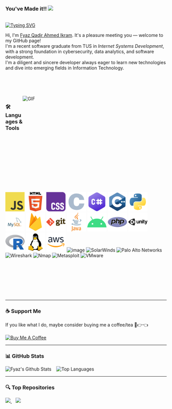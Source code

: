 ### You've Made it!! <img src="https://media.giphy.com/media/hvRJCLFzcasrR4ia7z/giphy.gif" width="25px">
<br />
<a href="https://git.io/typing-svg"><img src="https://readme-typing-svg.demolab.com?font=Google+Sans+Code&pause=1000&color=F7F7F7&background=FFFFFF00&width=435&lines=Welcome+to+my+Github+Page!;My+Name+is+Fyaz+Ikram+;I+love+to+Code+%3C%2F%3E+....;Develop+%F0%9F%91%A8%F0%9F%8F%BB%E2%80%8D%F0%9F%92%BB+......;Teach+%F0%9F%93%9D+........;And+Inspire+new+ideas+%F0%9F%92%A1;I'm+very+passionate+about%3A;Cybersecurity+%E2%9A%A0%EF%B8%8E;DevSecOPS+%F0%9F%9B%A0%EF%B8%8F;Automation+%F0%9F%9A%80;Aviation+%E2%9C%88%EF%B8%8F" alt="Typing SVG" /></a>

Hi, I'm [Fyaz Qadir Ahmed Ikram](https://fqain.github.io). It's a pleasure meeting you — welcome to my GitHub page!  
I'm a recent software graduate from TUS in *Internet Systems Development*, with a strong foundation in cybersecurity, data analytics, and software development.  
I'm a diligent and sincere developer always eager to learn new technologies and dive into emerging fields in Information Technology.

<br /><br />

<br />

<img align="right" alt="GIF" src="https://github.com/abhisheknaiidu/abhisheknaiidu/blob/master/code.gif?raw=true" width="450" height="300" />

### 🛠️ Languages & Tools  

<p align="left">
  <!-- Programming/Dev stack (unchanged) -->
  <img height="60" src="https://raw.githubusercontent.com/github/explore/main/topics/javascript/javascript.png" alt="JavaScript" />
  <img height="60" src="https://raw.githubusercontent.com/github/explore/main/topics/html/html.png" alt="HTML" />
  <img height="60" src="https://raw.githubusercontent.com/github/explore/main/topics/css/css.png" alt="CSS" />
  <img height="60" src="https://raw.githubusercontent.com/github/explore/main/topics/c/c.png" alt="C" />
  <img height="60" src="https://raw.githubusercontent.com/github/explore/main/topics/csharp/csharp.png" alt="C#" />
  <img height="60" src="https://raw.githubusercontent.com/github/explore/main/topics/cpp/cpp.png" alt="C++" />
  <img height="60" src="https://raw.githubusercontent.com/github/explore/main/topics/python/python.png" alt="Python" />
  <img height="60" src="https://raw.githubusercontent.com/github/explore/main/topics/mysql/mysql.png" alt="MySQL" />
  <img height="60" src="https://raw.githubusercontent.com/github/explore/main/topics/firebase/firebase.png" alt="Firebase" />
  <img height="60" src="https://raw.githubusercontent.com/github/explore/main/topics/git/git.png" alt="Git" />
  <img height="60" src="https://raw.githubusercontent.com/github/explore/main/topics/java/java.png" alt="Java" />
  <img height="60" src="https://raw.githubusercontent.com/github/explore/main/topics/android/android.png" alt="Android" />
  <img height="60" src="https://raw.githubusercontent.com/github/explore/main/topics/php/php.png" alt="PHP" />
  <img height="60" src="https://raw.githubusercontent.com/github/explore/main/topics/unity/unity.png" alt="Unity" />
  <img height="60" src="https://raw.githubusercontent.com/github/explore/main/topics/r/r.png" alt="R" />
  <img height="60" src="https://raw.githubusercontent.com/github/explore/main/topics/linux/linux.png" alt="Linux" />
  <img height="60" src="https://raw.githubusercontent.com/github/explore/main/topics/aws/aws.png" alt="AWS" />

  <!-- Cybersecurity / Network Tools -->
  <img width="40" height="40" alt="image" src="https://github.com/user-attachments/assets/bb39c316-ac49-4b25-b864-050a3d7fb009" />
  <img height="40" src="https://images.icon-icons.com/2699/PNG/512/solarwinds_logo_icon_169738.png" alt="SolarWinds" />
  <img height="40" src="https://companieslogo.com/img/orig/PANW-4618d203.png?t=1720244493" alt="Palo Alto Networks" />
  <img height="40" src="https://e1.pngegg.com/pngimages/342/752/png-clipart-macos-app-icons-wireshark.png" alt="Wireshark" />
  <img height="40" src="https://www.myqnap.org/wp-content/uploads/nmap-logo.png" alt="Nmap" />
  <img height="40" src="https://www.kali.org/tools/metasploit-framework/images/metasploit-framework-logo.svg" alt="Metasploit" />
  <img height="40" src="https://e7.pngegg.com/pngimages/23/668/png-clipart-vm-logo-text-brand-logo-vmware-text-logo-thumbnail.png" alt="VMware" />
  <img height="40" src="https://www.devprojournal.com/wp-content/uploads/2021/10/dynatrace-logo.png" alt="" />
  <img height="40" src="https://encrypted-tbn0.gstatic.com/images?q=tbn:ANd9GcRIGLJUF2mKapkUggbszRihDaBg1b8bMphOjg&s" alt="" />
  <img height="40" src="https://cdn3.iconfinder.com/data/icons/database-29/100/database_data_storage_db_file-01-512.png" alt="" />
  <img height="40" src="https://cdn4.iconfinder.com/data/icons/logos-and-brands/512/144_Gitlab_logo_logos-512.png" alt="" />
  <img height="40" src="https://cdn-public.softwarereviews.com/production/favicons/offerings/7899/original/channels4_profile-removebg-preview.png" alt="" />
  <img height="40" src="https://cdn-public.softwarereviews.com/production/favicons/offerings/9448/original/256x256bb__40_-removebg-preview.png" alt="" />
  <img height="40" src="https://cdn11.bigcommerce.com/s-vf6hqg41u5/images/stencil/1280x1280/products/1355152/2138733/RSA_Security-Logo.wine__05397.1728317407.png?c=2" alt="" />
  <img height="40" src="https://avatars.slack-edge.com/2023-01-30/4714057317990_dc6950efe678de64e005_512.jpg" alt="" />
  <img height="40" src="" alt="" />
  <img height="40" src="" alt="" />
  <img height="40" src="" alt="" />
  <img height="40" src="" alt="" />
</p>


<br /><br />
<br />
<br />
<br />
<br />

---

### ☕ Support Me  

If you like what I do, maybe consider buying me a coffee/tea 🥺👉👈  
<a href="https://www.buymeacoffee.com/fyazikram8Y" target="_blank">
<br />
  <img src="https://cdn.buymeacoffee.com/buttons/v2/default-red.png" alt="Buy Me A Coffee" width="150">
</a>

---

### 📊 GitHub Stats

<p align="left">
  <img src="https://github-readme-stats.vercel.app/api?username=FQAIN&show_icons=true&include_all_commits=true&theme=dark&hide_border=true" alt="Fyaz's Github Stats" height="160"/>
  &nbsp;&nbsp;
  <img src="https://github-readme-stats.vercel.app/api/top-langs/?username=FQAIN&layout=compact&theme=dark&hide_border=true" alt="Top Languages" height="160"/>
</p>

---

### 🔍 Top Repositories

<p align="left">
  <a href="https://github.com/FQAIN/github-readme-stats">
    <img src="https://github-readme-stats.vercel.app/api/pin/?username=FQAIN&repo=GiddyGoat.CodeIgniter&theme=dark" height="130"/>
  </a>
  &nbsp;&nbsp;
  <a href="https://github.com/FQAIN/FQAIN.github.io">
    <img src="https://github-readme-stats.vercel.app/api/pin/?username=FQAIN&repo=SOAM-Sullimar-Academy-of-Music-Enigma-Crackers&theme=dark" height="130"/>
  </a>
</p>
